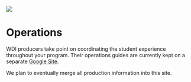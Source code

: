 ![](https://ga-dash.s3.amazonaws.com/production/assets/logo-9f88ae6c9c3871690e33280fcf557f33.png)

# Operations

WDI producers take point on coordinating the student experience throughout your program. Their operations guides are currently kept on a separate [Google Site](https://sites.google.com/a/generalassemb.ly/immersives/).

We plan to eventually merge all production information into this site.
